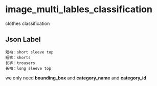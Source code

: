 # image_multi_lables_classification
clothes classification

## Json Label 
    短袖：short sleeve top
    短裤：shorts
    长裤：trousers
    长袖：long sleeve top
    
we only need **bounding_box** and **category_name** 
and **category_id**